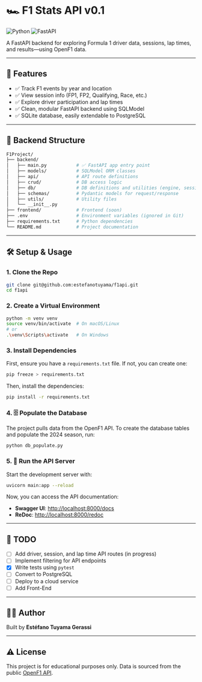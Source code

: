 # 🏎️ F1 Stats API v0.1

![Python](https://img.shields.io/badge/python-3.11-blue)
![FastAPI](https://img.shields.io/badge/fastapi-0.110-green)


A FastAPI backend for exploring Formula 1 driver data, sessions, lap times, and results—using OpenF1 data.

-----

## 🚀 Features

  - ✅ Track F1 events by year and location
  - ✅ View session info (FP1, FP2, Qualifying, Race, etc.)
  - ✅ Explore driver participation and lap times
  - ✅ Clean, modular FastAPI backend using SQLModel
  - ✅ SQLite database, easily extendable to PostgreSQL

-----

## 📁 Backend Structure

```sh
F1Project/
├── backend/
│   ├── main.py           # ✅ FastAPI app entry point
│   ├── models/           # SQLModel ORM classes
│   ├── api/              # API route definitions
│   ├── crud/             # DB access logic
│   ├── db/               # DB definitions and utilities (engine, sessions, populators)
│   ├── schemas/          # Pydantic models for request/response
│   ├── utils/            # Utility files
│   └── __init__.py
├── frontend/             # Frontend (soon)
├── .env                  # Environment variables (ignored in Git)
├── requirements.txt      # Python dependencies
└── README.md             # Project documentation
```

-----

## 🛠️ Setup & Usage

### 1\. Clone the Repo

```bash
git clone git@github.com:estefanotuyama/f1api.git
cd f1api
```

### 2\. Create a Virtual Environment

```bash
python -m venv venv
source venv/bin/activate  # On macOS/Linux
# or
.\venv\Scripts\activate   # On Windows
```

### 3\. Install Dependencies

First, ensure you have a `requirements.txt` file. If not, you can create one:

```bash
pip freeze > requirements.txt
```

Then, install the dependencies:

```bash
pip install -r requirements.txt
```

### 4\. 🗄️ Populate the Database

The project pulls data from the OpenF1 API. To create the database tables and populate the 2024 season, run:

```bash
python db_populate.py
```

### 5\. 🧪 Run the API Server

Start the development server with:

```bash
uvicorn main:app --reload
```

Now, you can access the API documentation:

  - **Swagger UI**: [http://localhost:8000/docs](http://localhost:8000/docs)
  - **ReDoc**: [http://localhost:8000/redoc](http://localhost:8000/redoc)

-----

## 📌 TODO

  - [ ] Add driver, session, and lap time API routes (in progress)
  - [ ] Implement filtering for API endpoints
  - [x] Write tests using `pytest`
  - [ ] Convert to PostgreSQL
  - [ ] Deploy to a cloud service
  - [ ] Add Front-End

-----

## 👨‍💻 Author

Built by **Estéfano Tuyama Gerassi**

-----

## ⚠️ License

This project is for educational purposes only. Data is sourced from the public [OpenF1 API](https://openf1.org/).